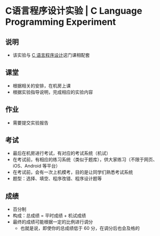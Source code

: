 # C语言程序设计实验 | C Language Programming Experiment
## 说明
- 该实验与 [C 语言程序设计](https://github.com/North-University-of-China/NUC-Courses/tree/main/C%20%E8%AF%AD%E8%A8%80%E7%A8%8B%E5%BA%8F%E8%AE%BE%E8%AE%A1)这门课相配套

## 课堂
- 根据相关的安排，在机房上课
- 根据实验指导说明，完成相应的实验内容

## 作业
- 需要提交实验报告

## 考试
- 最后在机房进行考试，有对应的考试系统（机试）
- 在考试前，有相应的练习系统（类似于题库），供大家练习（不限于网页、iOS、Android 等平台）
- 在考试前，会有一次上机模考，目的是让同学们熟悉考试系统
- 题型：选择、填空、程序改错、程序设计题等

## 成绩
- 百分制
- 构成：总成绩 = 平时成绩 + 机试成绩
- 最终的成绩可能根据一定的比例进行调分
    - 也就是说，即使你的总成绩低于 60 分，在调分后也会及格的